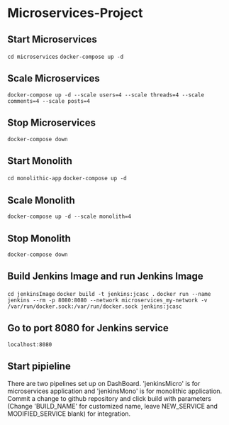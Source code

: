 # Microservices-Project

## Start Microservices
`cd microservices`
`docker-compose up -d`

## Scale Microservices
`docker-compose up -d --scale users=4 --scale threads=4 --scale comments=4 --scale posts=4`

## Stop Microservices
`docker-compose down`

## Start Monolith
`cd monolithic-app`
`docker-compose up -d`

## Scale Monolith
`docker-compose up -d --scale monolith=4`

## Stop Monolith
`docker-compose down`

## Build Jenkins Image and run Jenkins Image
`cd jenkinsImage`
`docker build -t jenkins:jcasc .`
`docker run --name jenkins --rm -p 8080:8080 --network microservices_my-network -v /var/run/docker.sock:/var/run/docker.sock jenkins:jcasc`

## Go to port 8080 for Jenkins service
`localhost:8080`

## Start pipieline
There are two pipelines set up on DashBoard. 'jenkinsMicro' is for microservices application 
and 'jenkinsMono' is for monolithic application. Commit a change to github repository and click
build with parameters (Change 'BUILD_NAME' for customized name, leave NEW_SERVICE and MODIFIED_SERVICE blank) for integration.



